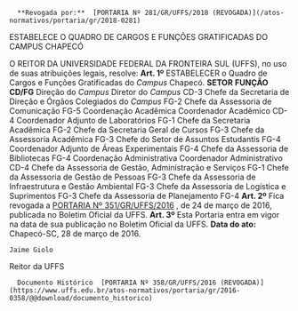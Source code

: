       **Revogada por:**  [PORTARIA Nº 281/GR/UFFS/2018 (REVOGADA)](/atos-normativos/portaria/gr/2018-0281) 

   ESTABELECE O QUADRO DE CARGOS E FUNÇÕES GRATIFICADAS DO CAMPUS CHAPECÓ  

 O REITOR DA UNIVERSIDADE FEDERAL DA FRONTEIRA SUL (UFFS), no uso de suas atribuições legais, resolve:   **Art. 1º** ESTABELECER o Quadro de Cargos e Funções Gratificadas do *Campus* Chapecó.     **SETOR**    **FUNÇÃO**    **CD/FG**      Direção do *Campus*    Diretor do *Campus*    CD-3     Chefe da Secretaria de Direção e Órgãos Colegiados do *Campus*    FG-2     Chefe da Assessoria de Comunicação   FG-5     Coordenação Acadêmica   Coordenador Acadêmico   CD-4     Coordenador Adjunto de Laboratórios   FG-1     Chefe da Secretaria Acadêmica   FG-2     Chefe da Secretaria Geral de Cursos   FG-3     Chefe da Assessoria Acadêmica   FG-3     Chefe do Setor de Assuntos Estudantis   FG-4     Coordenador Adjunto de Áreas Experimentais   FG-4     Chefe da Assessoria de Bibliotecas   FG-4     Coordenação Administrativa   Coordenador Administrativo   CD-4     Chefe da Assessoria de Gestão, Administração e Serviços   FG-1     Chefe da Assessoria de Gestão de Pessoas   FG-3     Chefe da Assessoria de Infraestrutura e Gestão Ambiental   FG-3     Chefe da Assessoria de Logística e Suprimentos   FG-3     Chefe da Assessoria de Planejamento   FG-4       **Art. 2º** Fica revogada a [PORTARIA Nº 351/GR/UFFS/2016](https://www.uffs.edu.br/atos-normativos/portaria/gr/2016-0351)  , de 24 de março de 2016, publicada no Boletim Oficial da UFFS.   **Art. 3º** Esta Portaria entra em vigor na data de sua publicação no Boletim Oficial da UFFS.      **Data do ato:** Chapecó-SC, 28 de março de 2016.   
 

    Jaime Giolo   
 Reitor da UFFS 

      Documento Histórico  [PORTARIA Nº 358/GR/UFFS/2016 (REVOGADA)](https://www.uffs.edu.br/atos-normativos/portaria/gr/2016-0358/@@download/documento_historico)     
      